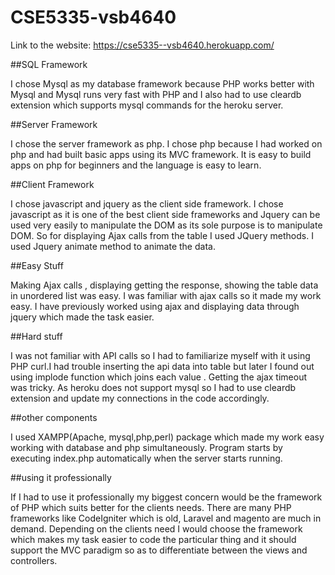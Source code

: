 # CSE5335-vsb4640
Link to the website:   https://cse5335--vsb4640.herokuapp.com/

##SQL Framework

I chose Mysql as my database framework because PHP works better with Mysql and Mysql runs very fast with PHP and I also had to use cleardb extension which supports mysql commands for the heroku server.

##Server Framework

I chose the server framework as php.
I chose php because I had worked on php and had built basic apps using its MVC framework.
It is easy to build apps on php for beginners and the language is easy to learn.

##Client Framework

I chose javascript and jquery as the client side framework. I chose javascript as it is one of the best client side frameworks and Jquery can be
 used very easily to manipulate the DOM as its sole purpose is to manipulate DOM. So for displaying Ajax calls from the table I used JQuery methods.
 I used Jquery animate method to animate the data.
 

##Easy Stuff

Making Ajax calls , displaying getting the response, showing the table data in unordered list was easy. I was familiar with ajax calls so it made my work easy.
I have previously worked using ajax and displaying data through jquery which made the task easier. 

##Hard stuff

I was not familiar with API calls so I had to familiarize myself with it using PHP curl.I had trouble inserting the api data into table but later I found out using implode function which joins each value .
Getting the ajax timeout was tricky.
As heroku does not support mysql so I had to use cleardb extension and update my connections in the code accordingly.

##other components

I used XAMPP(Apache, mysql,php,perl) package which made my work easy working with database and php simultaneously.
Program starts by executing index.php automatically when the server starts running.

##using it professionally

If I had to use it professionally my biggest concern would be the framework of PHP which suits better for the clients needs.
There are many PHP frameworks like CodeIgniter which is old, Laravel and magento are much in demand. Depending on the clients need I would choose the framework which makes my task easier to code the particular thing and it should support the MVC paradigm so as to differentiate between the views and controllers.






